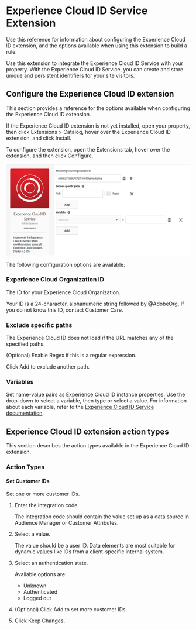 # Experience Cloud ID Service Extension

Use this reference for information about configuring the Experience Cloud ID extension, and the options available when using this extension to build a rule.

Use this extension to integrate the Experience Cloud ID Service with your property. With the Experience Cloud ID Service, you can create and store unique and persistent identifiers for your site visitors.

## Configure the Experience Cloud ID extension

This section provides a reference for the options available when configuring the Experience Cloud ID extension.

If the Experience Cloud ID extension is not yet installed, open your property, then click Extensions &gt; Catalog, hover over the Experience Cloud ID extension, and click Install.

To configure the extension, open the Extensions tab, hover over the extension, and then click Configure.

![](../.gitbook/assets/ext-mcid-config.png)

The following configuration options are available:

### Experience Cloud Organization ID

The ID for your Experience Cloud Organization.

Your ID is a 24-character, alphanumeric string followed by @AdobeOrg. If you do not know this ID, contact Customer Care.

### Exclude specific paths

The Experience Cloud ID does not load if the URL matches any of the specified paths.

\(Optional\) Enable Regex if this is a regular expression.

Click Add to exclude another path.

### Variables

Set name-value pairs as Experience Cloud ID instance properties. Use the drop-down to select a variable, then type or select a value. For information about each variable, refer to the [Experience Cloud ID Service documentation](https://marketing.adobe.com/resources/help/en_US/mcvid/mcvid-overview.html).

## Experience Cloud ID extension action types

This section describes the action types available in the Experience Cloud ID extension.

### Action Types

#### Set Customer IDs

Set one or more customer IDs.

1. Enter the integration code.

   The integration code should contain the value set up as a data source in Audience Manager or Customer Attributes.

2. Select a value.

   The value should be a user ID. Data elements are most suitable for dynamic values like IDs from a client-specific internal system.

3. Select an authentication state.

   Available options are:

   * Unknown
   * Authenticated
   * Logged out

4. \(Optional\) Click Add to set more customer IDs.
5. Click Keep Changes.

